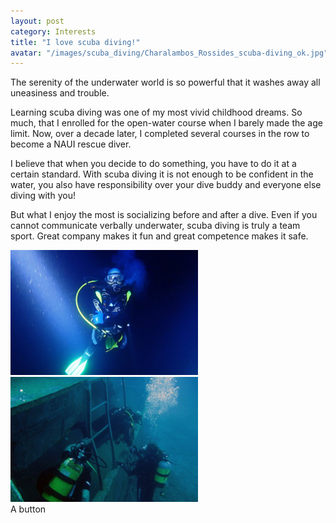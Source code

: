 ```yaml
---
layout: post
category: Interests
title: "I love scuba diving!"
avatar: "/images/scuba_diving/Charalambos_Rossides_scuba-diving_ok.jpg"
---
```


<p>The serenity of the underwater world is so powerful that it washes away all uneasiness and trouble.</p>

<p>Learning scuba diving was one of my most vivid childhood dreams. So much, that I enrolled for the open-water course when I barely made the age limit. Now, over a decade later, I completed several courses in the row to become a NAUI rescue diver.</p>

<p>I believe that when you decide to do something, you have to do it at a certain standard. With scuba diving it is not enough to be confident in the water, you also have responsibility over your dive buddy and everyone else diving with you!</p>

<p>But what I enjoy the most is socializing before and after a dive. Even if you cannot communicate verbally underwater, scuba diving is truly a team sport. Great company makes it fun and great competence makes it safe.</p>

<div class="columns spacing">
	<div style="text-align:center">
		<div class="column half">
			<img src='/images/scuba_diving/Charalambos_Rossides_scuba-diving_deep.jpg' height='200px'/>
		</div>
		<div class="column half">
			<img src='/images/scuba_diving/Scuba_diving-social.jpg' height='200px'/>
			</div>
	</div>
</div>

<div class="alert alert-secondary" role="alert">
	A button
</div>
